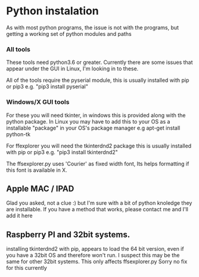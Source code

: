 # Python instalation

As with most python programs, the issue is not with the programs, but getting a working set of python modules and paths

### All tools
These tools need python3.6 or greater. Currently there are some issues that appear under the GUI in Linux, I'm looking in to these.

All of the tools require the pyserial module, this is usually installed with pip or pip3
e.g. "pip3 install pyserial"

### Windows/X GUI tools
For these you will need tkinter, in windows this is provided along with the python package. 
In Linux you may have to add this to your OS as a installable "package" in your OS's package manager
e.g apt-get install python-tk 

For ffexplorer you will need the tkinterdnd2 package this is usually installed with pip or pip3
e.g. "pip3 install tkinterdnd2"

The ffsexplorer.py uses 'Courier' as fixed width font, Its helps formatting if this font is available in X. 

## Apple MAC / IPAD 
Glad you asked, not a clue :) but I'm sure with a bit of python knoledge they are installable. 
If you have a method that works, please contact me and I'll add it here

## Raspberry PI and 32bit systems. 
installing tkinterdnd2 with pip, appears to load the 64 bit version, even if you have a 32bit OS and therefore won't run. I suspect this may be the same for other 32bit systems. This only affects ffsexplorer.py
Sorry no fix for this currently
